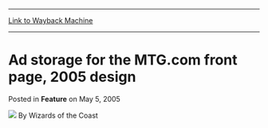
---
[Link to Wayback Machine](https://web.archive.org/web/20220524100358/https://magic.wizards.com/en/articles/archive/feature/ad-storage-mtgcom-front-page-2005-design-2005-05-05)

[_metadata_:wayback_url]:- "https://magic.wizards.com/en/articles/archive/feature/ad-storage-mtgcom-front-page-2005-design-2005-05-05"
[_metadata_:wayback_raw_url]:- "https://web.archive.org/web/20220524100358id_/https://magic.wizards.com/en/articles/archive/feature/ad-storage-mtgcom-front-page-2005-design-2005-05-05"
[_metadata_:wayback_capture_timestamp]:- "2022-05-24 10:03:58+00:00"
[_metadata_:generator]:- "Drupal 7 (http://drupal.org)"
[_metadata_:publish_date]:- "2005-05-05"
---


Ad storage for the MTG.com front page, 2005 design
==================================================



 Posted in **Feature**
 on May 5, 2005 






![](https://media.magic.wizards.com/styles/auth_small/public/images/person/wizards_author.jpg)
By Wizards of the Coast

















